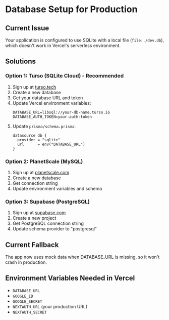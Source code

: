 # Database Setup for Production

## Current Issue

Your application is configured to use SQLite with a local file (`file:./dev.db`), which doesn't work in Vercel's serverless environment.

## Solutions

### Option 1: Turso (SQLite Cloud) - Recommended

1. Sign up at [turso.tech](https://turso.tech/)
2. Create a new database
3. Get your database URL and token
4. Update Vercel environment variables:
   ```
   DATABASE_URL=libsql://your-db-name.turso.io
   DATABASE_AUTH_TOKEN=your-auth-token
   ```
5. Update `prisma/schema.prisma`:
   ```prisma
   datasource db {
     provider = "sqlite"
     url      = env("DATABASE_URL")
   }
   ```

### Option 2: PlanetScale (MySQL)

1. Sign up at [planetscale.com](https://planetscale.com/)
2. Create a new database
3. Get connection string
4. Update environment variables and schema

### Option 3: Supabase (PostgreSQL)

1. Sign up at [supabase.com](https://supabase.com/)
2. Create a new project
3. Get PostgreSQL connection string
4. Update schema provider to "postgresql"

## Current Fallback

The app now uses mock data when DATABASE_URL is missing, so it won't crash in production.

## Environment Variables Needed in Vercel

- `DATABASE_URL`
- `GOOGLE_ID`
- `GOOGLE_SECRET`
- `NEXTAUTH_URL` (your production URL)
- `NEXTAUTH_SECRET`
